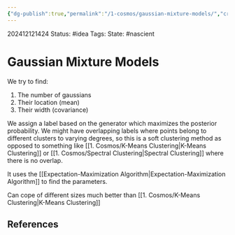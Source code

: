 ```yaml
---
{"dg-publish":true,"permalink":"/1-cosmos/gaussian-mixture-models/","created":"2024-12-12T14:24:11.484-05:00","updated":"2024-12-12T15:03:39.465-05:00"}
---
```


202412121424
Status: #idea
Tags: 
State: #nascient
# Gaussian Mixture Models

We try to find:
1. The number of gaussians
2. Their location (mean)
3. Their width (covariance)

We assign a label based on the generator which maximizes the posterior probability.
We might have overlapping labels where points belong to different clusters to varying degrees, so this is a soft clustering method as opposed to something like [[1. Cosmos/K-Means Clustering\|K-Means Clustering]] or [[1. Cosmos/Spectral Clustering\|Spectral Clustering]] where there is no overlap.

It uses the [[Expectation-Maximization Algorithm\|Expectation-Maximization Algorithm]] to find the parameters.

Can cope of different sizes much better than [[1. Cosmos/K-Means Clustering\|K-Means Clustering]]
## References
